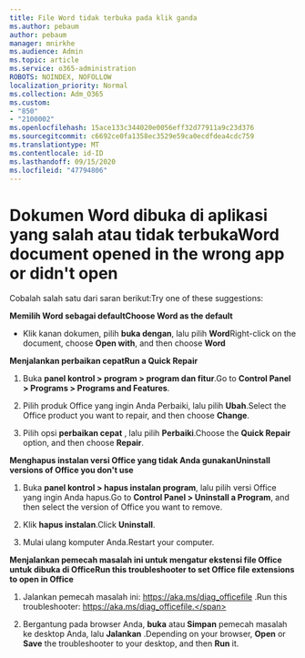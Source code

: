 ```yaml
---
title: File Word tidak terbuka pada klik ganda
ms.author: pebaum
author: pebaum
manager: mnirkhe
ms.audience: Admin
ms.topic: article
ms.service: o365-administration
ROBOTS: NOINDEX, NOFOLLOW
localization_priority: Normal
ms.collection: Adm_O365
ms.custom:
- "850"
- "2100002"
ms.openlocfilehash: 15ace133c344020e0056eff32d77911a9c23d376
ms.sourcegitcommit: c6692ce0fa1358ec3529e59ca0ecdfdea4cdc759
ms.translationtype: MT
ms.contentlocale: id-ID
ms.lasthandoff: 09/15/2020
ms.locfileid: "47794806"
---
```

# <a name="word-document-opened-in-the-wrong-app-or-didnt-open"></a><span data-ttu-id="acbc0-102">Dokumen Word dibuka di aplikasi yang salah atau tidak terbuka</span><span class="sxs-lookup"><span data-stu-id="acbc0-102">Word document opened in the wrong app or didn't open</span></span>

<span data-ttu-id="acbc0-103">Cobalah salah satu dari saran berikut:</span><span class="sxs-lookup"><span data-stu-id="acbc0-103">Try one of these suggestions:</span></span>

<span data-ttu-id="acbc0-104">**Memilih Word sebagai default**</span><span class="sxs-lookup"><span data-stu-id="acbc0-104">**Choose Word as the default**</span></span>

- <span data-ttu-id="acbc0-105">Klik kanan dokumen, pilih **buka dengan**, lalu pilih **Word**</span><span class="sxs-lookup"><span data-stu-id="acbc0-105">Right-click on the document, choose **Open with**, and then choose **Word**</span></span>

<span data-ttu-id="acbc0-106">**Menjalankan perbaikan cepat**</span><span class="sxs-lookup"><span data-stu-id="acbc0-106">**Run a Quick Repair**</span></span>

1. <span data-ttu-id="acbc0-107">Buka **panel kontrol > program > program dan fitur**.</span><span class="sxs-lookup"><span data-stu-id="acbc0-107">Go to **Control Panel > Programs > Programs and Features**.</span></span>

2. <span data-ttu-id="acbc0-108">Pilih produk Office yang ingin Anda Perbaiki, lalu pilih **Ubah**.</span><span class="sxs-lookup"><span data-stu-id="acbc0-108">Select the Office product you want to repair, and then choose **Change**.</span></span>

3. <span data-ttu-id="acbc0-109">Pilih opsi **perbaikan cepat** , lalu pilih **Perbaiki**.</span><span class="sxs-lookup"><span data-stu-id="acbc0-109">Choose the **Quick Repair** option, and then choose **Repair**.</span></span>

<span data-ttu-id="acbc0-110">**Menghapus instalan versi Office yang tidak Anda gunakan**</span><span class="sxs-lookup"><span data-stu-id="acbc0-110">**Uninstall versions of Office you don't use**</span></span>

1. <span data-ttu-id="acbc0-111">Buka **panel kontrol > hapus instalan program**, lalu pilih versi Office yang ingin Anda hapus.</span><span class="sxs-lookup"><span data-stu-id="acbc0-111">Go to **Control Panel > Uninstall a Program**, and then select the version of Office you want to remove.</span></span>

2. <span data-ttu-id="acbc0-112">Klik **hapus instalan**.</span><span class="sxs-lookup"><span data-stu-id="acbc0-112">Click **Uninstall**.</span></span>

3. <span data-ttu-id="acbc0-113">Mulai ulang komputer Anda.</span><span class="sxs-lookup"><span data-stu-id="acbc0-113">Restart your computer.</span></span>

<span data-ttu-id="acbc0-114">**Menjalankan pemecah masalah ini untuk mengatur ekstensi file Office untuk dibuka di Office**</span><span class="sxs-lookup"><span data-stu-id="acbc0-114">**Run this troubleshooter to set Office file extensions to open in Office**</span></span>

1. <span data-ttu-id="acbc0-115">Jalankan pemecah masalah ini: https://aka.ms/diag_officefile .</span><span class="sxs-lookup"><span data-stu-id="acbc0-115">Run this troubleshooter: https://aka.ms/diag_officefile.</span></span>

2. <span data-ttu-id="acbc0-116">Bergantung pada browser Anda, **buka** atau **Simpan** pemecah masalah ke desktop Anda, lalu **Jalankan** .</span><span class="sxs-lookup"><span data-stu-id="acbc0-116">Depending on your browser, **Open** or **Save** the troubleshooter to your desktop, and then **Run** it.</span></span>
